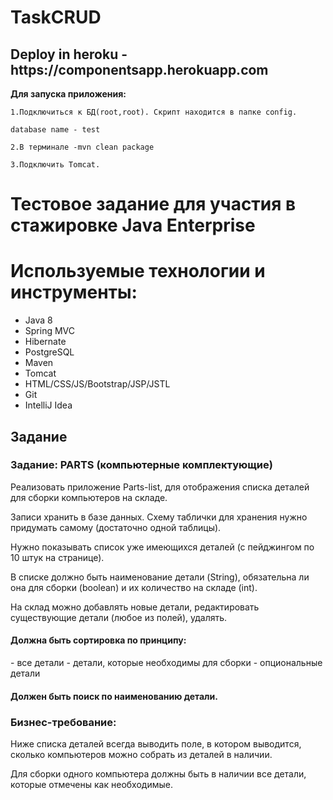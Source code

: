 # TaskCRUD

<h2>Deploy in heroku - https://componentsapp.herokuapp.com</h2>

**Для запуска приложения:**
```
1.Подключиться к БД(root,root). Скрипт находится в папке config.

database name - test

2.В терминале -mvn clean package

3.Подключить Tomcat.
```

<h1>Тестовое задание для участия в стажировке Java Enterprise </h1>

# Используемые технологии и инструменты:
- Java 8
- Spring MVC
- Hibernate
- PostgreSQL
- Maven
- Tomcat
- HTML/CSS/JS/Bootstrap/JSP/JSTL
- Git
- IntelliJ Idea

<h2>Задание</h2>

<h3>Задание: PARTS (компьютерные комплектующие)</h3>
Реализовать приложение Parts-list, для отображения списка деталей для сборки компьютеров на складе. 
<p>Записи хранить в базе данных. Схему таблички для хранения нужно придумать самому (достаточно одной таблицы).
<p>Нужно показывать список уже имеющихся деталей (с пейджингом по 10 штук на странице).
<p>В списке должно быть наименование детали (String), обязательна ли она для сборки (boolean) и их количество на складе (int).
<p> На склад можно добавлять новые детали, редактировать существующие детали (любое из полей), удалять.


<h4>Должна быть сортировка по принципу:</h4>
- все детали 
- детали, которые необходимы для сборки
- опциональные детали

<h4>Должен быть поиск по наименованию детали.</h4>

<h3>Бизнес-требование:</h3> 
Ниже списка деталей всегда выводить поле, в котором выводится, сколько компьютеров можно собрать из деталей в наличии. 
<p>Для сборки одного компьютера должны быть в наличии все детали, которые отмечены как необходимые.


